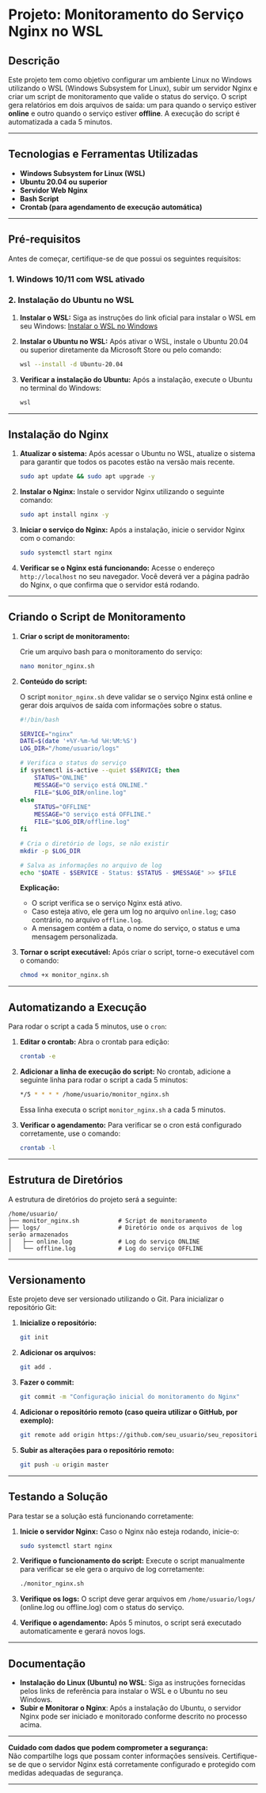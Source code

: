 
# Projeto: Monitoramento do Serviço Nginx no WSL

## Descrição
Este projeto tem como objetivo configurar um ambiente Linux no Windows utilizando o WSL (Windows Subsystem for Linux), subir um servidor Nginx e criar um script de monitoramento que valide o status do serviço. O script gera relatórios em dois arquivos de saída: um para quando o serviço estiver **online** e outro quando o serviço estiver **offline**. A execução do script é automatizada a cada 5 minutos.

---

## Tecnologias e Ferramentas Utilizadas
- **Windows Subsystem for Linux (WSL)**
- **Ubuntu 20.04 ou superior**
- **Servidor Web Nginx**
- **Bash Script**
- **Crontab (para agendamento de execução automática)**

---

## Pré-requisitos

Antes de começar, certifique-se de que possui os seguintes requisitos:

### 1. Windows 10/11 com WSL ativado

### 2. Instalação do Ubuntu no WSL

1. **Instalar o WSL:**
   Siga as instruções do link oficial para instalar o WSL em seu Windows:
   [Instalar o WSL no Windows](https://learn.microsoft.com/pt-br/windows/wsl/install)

2. **Instalar o Ubuntu no WSL:**
   Após ativar o WSL, instale o Ubuntu 20.04 ou superior diretamente da Microsoft Store ou pelo comando:
   ```bash
   wsl --install -d Ubuntu-20.04
   ```

3. **Verificar a instalação do Ubuntu:**
   Após a instalação, execute o Ubuntu no terminal do Windows:
   ```bash
   wsl
   ```

---

## Instalação do Nginx

1. **Atualizar o sistema:**
   Após acessar o Ubuntu no WSL, atualize o sistema para garantir que todos os pacotes estão na versão mais recente.
   ```bash
   sudo apt update && sudo apt upgrade -y
   ```

2. **Instalar o Nginx:**
   Instale o servidor Nginx utilizando o seguinte comando:
   ```bash
   sudo apt install nginx -y
   ```

3. **Iniciar o serviço do Nginx:**
   Após a instalação, inicie o servidor Nginx com o comando:
   ```bash
   sudo systemctl start nginx
   ```

4. **Verificar se o Nginx está funcionando:**
   Acesse o endereço `http://localhost` no seu navegador. Você deverá ver a página padrão do Nginx, o que confirma que o servidor está rodando.

---

## Criando o Script de Monitoramento

1. **Criar o script de monitoramento:**

   Crie um arquivo bash para o monitoramento do serviço:
   ```bash
   nano monitor_nginx.sh
   ```

2. **Conteúdo do script:**

   O script `monitor_nginx.sh` deve validar se o serviço Nginx está online e gerar dois arquivos de saída com informações sobre o status.

   ```bash
   #!/bin/bash
   
   SERVICE="nginx"
   DATE=$(date '+%Y-%m-%d %H:%M:%S')
   LOG_DIR="/home/usuario/logs"
   
   # Verifica o status do serviço
   if systemctl is-active --quiet $SERVICE; then
       STATUS="ONLINE"
       MESSAGE="O serviço está ONLINE."
       FILE="$LOG_DIR/online.log"
   else
       STATUS="OFFLINE"
       MESSAGE="O serviço está OFFLINE."
       FILE="$LOG_DIR/offline.log"
   fi

   # Cria o diretório de logs, se não existir
   mkdir -p $LOG_DIR

   # Salva as informações no arquivo de log
   echo "$DATE - $SERVICE - Status: $STATUS - $MESSAGE" >> $FILE
   ```

   **Explicação:**
   - O script verifica se o serviço Nginx está ativo.
   - Caso esteja ativo, ele gera um log no arquivo `online.log`; caso contrário, no arquivo `offline.log`.
   - A mensagem contém a data, o nome do serviço, o status e uma mensagem personalizada.

3. **Tornar o script executável:**
   Após criar o script, torne-o executável com o comando:
   ```bash
   chmod +x monitor_nginx.sh
   ```

---

## Automatizando a Execução

Para rodar o script a cada 5 minutos, use o `cron`:

1. **Editar o crontab:**
   Abra o crontab para edição:
   ```bash
   crontab -e
   ```

2. **Adicionar a linha de execução do script:**
   No crontab, adicione a seguinte linha para rodar o script a cada 5 minutos:
   ```bash
   */5 * * * * /home/usuario/monitor_nginx.sh
   ```

   Essa linha executa o script `monitor_nginx.sh` a cada 5 minutos.

3. **Verificar o agendamento:**
   Para verificar se o cron está configurado corretamente, use o comando:
   ```bash
   crontab -l
   ```

---

## Estrutura de Diretórios

A estrutura de diretórios do projeto será a seguinte:

```
/home/usuario/
├── monitor_nginx.sh           # Script de monitoramento
├── logs/                      # Diretório onde os arquivos de log serão armazenados
│   ├── online.log             # Log do serviço ONLINE
│   └── offline.log            # Log do serviço OFFLINE
```

---

## Versionamento

Este projeto deve ser versionado utilizando o Git. Para inicializar o repositório Git:

1. **Inicialize o repositório:**
   ```bash
   git init
   ```

2. **Adicionar os arquivos:**
   ```bash
   git add .
   ```

3. **Fazer o commit:**
   ```bash
   git commit -m "Configuração inicial do monitoramento do Nginx"
   ```

4. **Adicionar o repositório remoto (caso queira utilizar o GitHub, por exemplo):**
   ```bash
   git remote add origin https://github.com/seu_usuario/seu_repositorio.git
   ```

5. **Subir as alterações para o repositório remoto:**
   ```bash
   git push -u origin master
   ```

---

## Testando a Solução

Para testar se a solução está funcionando corretamente:

1. **Inicie o servidor Nginx:**
   Caso o Nginx não esteja rodando, inicie-o:
   ```bash
   sudo systemctl start nginx
   ```

2. **Verifique o funcionamento do script:**
   Execute o script manualmente para verificar se ele gera o arquivo de log corretamente:
   ```bash
   ./monitor_nginx.sh
   ```

3. **Verifique os logs:**
   O script deve gerar arquivos em `/home/usuario/logs/` (online.log ou offline.log) com o status do serviço.

4. **Verifique o agendamento:**
   Após 5 minutos, o script será executado automaticamente e gerará novos logs.

---

## Documentação

- **Instalação do Linux (Ubuntu) no WSL**: Siga as instruções fornecidas pelos links de referência para instalar o WSL e o Ubuntu no seu Windows.
- **Subir e Monitorar o Nginx**: Após a instalação do Ubuntu, o servidor Nginx pode ser iniciado e monitorado conforme descrito no processo acima.

---

**Cuidado com dados que podem comprometer a segurança:**  
Não compartilhe logs que possam conter informações sensíveis. Certifique-se de que o servidor Nginx está corretamente configurado e protegido com medidas adequadas de segurança.

---
